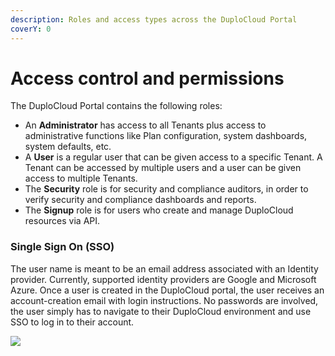 ```yaml
---
description: Roles and access types across the DuploCloud Portal
coverY: 0
---
```


# Access control and permissions

The DuploCloud Portal contains the following roles:&#x20;

* An **Administrator** has access to all Tenants plus access to administrative functions like Plan configuration, system dashboards, system defaults, etc.
* A **User** is a regular user that can be given access to a specific Tenant. A Tenant can be accessed by multiple users and a user can be given access to multiple Tenants.
* The **Security** role is for security and compliance auditors, in order to verify security and compliance dashboards and reports.
* The **Signup** role is for users who create and manage DuploCloud resources via API.

### Single Sign On (SSO)

The user name is meant to be an email address associated with an Identity provider. Currently, supported identity providers are Google and Microsoft Azure. Once a user is created in the DuploCloud portal, the user receives an account-creation email with login instructions. No passwords are involved, the user simply has to navigate to their DuploCloud environment and use SSO to log in to their account.

![](<../../.gitbook/assets/Screen Shot 2022-06-30 at 12.18.51 AM.png>)
